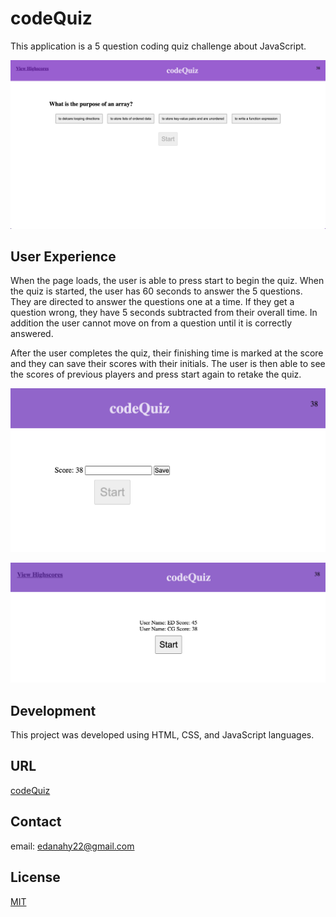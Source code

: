 # codeQuiz

This application is a 5 question coding quiz challenge about JavaScript.  

![screenshot](./assets/images/screenshotcodequiz.jpeg)

## User Experience

When the page loads, the user is able to press start to begin the quiz. When the quiz is started, the user has 60 seconds to answer the 5 questions. They are directed to answer the questions one at a time. If they get a question wrong, they have 5 seconds subtracted from their overall time. In addition the user cannot move on from a question until it is correctly answered. 

After the user completes the quiz, their finishing time is marked at the score and they can save their scores with their initials. The user is then able to see the scores of previous players and press start again to retake the quiz. 

![input score](./assets/images/Screen%20Shot%202022-06-01%20at%203.10.03%20PM.png)

![highscore page](./assets/images/Screen%20Shot%202022-06-01%20at%203.10.18%20PM.png)

## Development
This project was developed using HTML, CSS, and JavaScript languages.

## URL
[codeQuiz](https://edanahy22.github.io/codeQuiz/)

## Contact
email: edanahy22@gmail.com

## License
[MIT](https://choosealicense.com/licenses/mit/)
